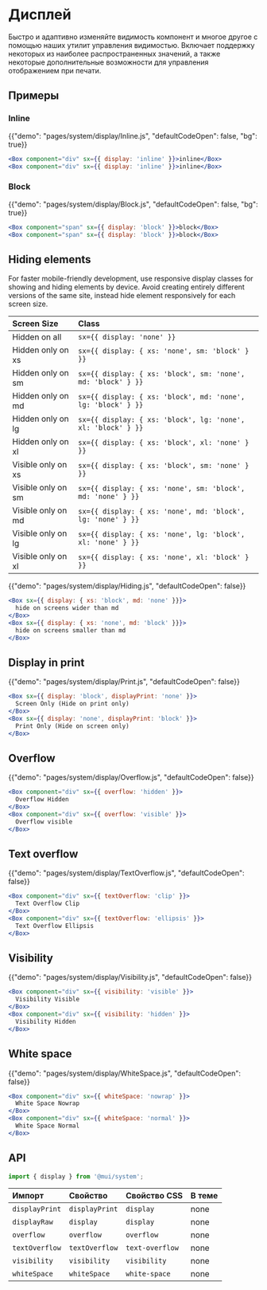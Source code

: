 # Дисплей

<p class="description">Быстро и адаптивно изменяйте видимость компонент и многое другое с помощью наших утилит управления видимостью. Включает поддержку некоторых из наиболее распространенных значений, а также некоторые дополнительные возможности для управления отображением при печати.</p>

## Примеры

### Inline

{{"demo": "pages/system/display/Inline.js", "defaultCodeOpen": false, "bg": true}}

```jsx
<Box component="div" sx={{ display: 'inline' }}>inline</Box>
<Box component="div" sx={{ display: 'inline' }}>inline</Box>
```

### Block

{{"demo": "pages/system/display/Block.js", "defaultCodeOpen": false, "bg": true}}

```jsx
<Box component="span" sx={{ display: 'block' }}>block</Box>
<Box component="span" sx={{ display: 'block' }}>block</Box>
```

## Hiding elements

For faster mobile-friendly development, use responsive display classes for showing and hiding elements by device. Avoid creating entirely different versions of the same site, instead hide element responsively for each screen size.

| Screen Size        | Class                                                        |
|:------------------ |:------------------------------------------------------------ |
| Hidden on all      | `sx={{ display: 'none' }}`                                   |
| Hidden only on xs  | `sx={{ display: { xs: 'none', sm: 'block' } }}`              |
| Hidden only on sm  | `sx={{ display: { xs: 'block', sm: 'none', md: 'block' } }}` |
| Hidden only on md  | `sx={{ display: { xs: 'block', md: 'none', lg: 'block' } }}` |
| Hidden only on lg  | `sx={{ display: { xs: 'block', lg: 'none', xl: 'block' } }}` |
| Hidden only on xl  | `sx={{ display: { xs: 'block', xl: 'none' } }}`              |
| Visible only on xs | `sx={{ display: { xs: 'block', sm: 'none' } }}`              |
| Visible only on sm | `sx={{ display: { xs: 'none', sm: 'block', md: 'none' } }}`  |
| Visible only on md | `sx={{ display: { xs: 'none', md: 'block', lg: 'none' } }}`  |
| Visible only on lg | `sx={{ display: { xs: 'none', lg: 'block', xl: 'none' } }}`  |
| Visible only on xl | `sx={{ display: { xs: 'none', xl: 'block' } }}`              |

{{"demo": "pages/system/display/Hiding.js", "defaultCodeOpen": false}}

```jsx
<Box sx={{ display: { xs: 'block', md: 'none' }}}>
  hide on screens wider than md
</Box>
<Box sx={{ display: { xs: 'none', md: 'block' }}}>
  hide on screens smaller than md
</Box>
```

## Display in print

{{"demo": "pages/system/display/Print.js", "defaultCodeOpen": false}}

```jsx
<Box sx={{ display: 'block', displayPrint: 'none' }}>
  Screen Only (Hide on print only)
</Box>
<Box sx={{ display: 'none', displayPrint: 'block' }}>
  Print Only (Hide on screen only)
</Box>
```

## Overflow

{{"demo": "pages/system/display/Overflow.js", "defaultCodeOpen": false}}

```jsx
<Box component="div" sx={{ overflow: 'hidden' }}>
  Overflow Hidden
</Box>
<Box component="div" sx={{ overflow: 'visible' }}>
  Overflow visible
</Box>
```

## Text overflow

{{"demo": "pages/system/display/TextOverflow.js", "defaultCodeOpen": false}}

```jsx
<Box component="div" sx={{ textOverflow: 'clip' }}>
  Text Overflow Clip
</Box>
<Box component="div" sx={{ textOverflow: 'ellipsis' }}>
  Text Overflow Ellipsis
</Box>
```

## Visibility

{{"demo": "pages/system/display/Visibility.js", "defaultCodeOpen": false}}

```jsx
<Box component="div" sx={{ visibility: 'visible' }}>
  Visibility Visible
</Box>
<Box component="div" sx={{ visibility: 'hidden' }}>
  Visibility Hidden
</Box>
```

## White space

{{"demo": "pages/system/display/WhiteSpace.js", "defaultCodeOpen": false}}

```jsx
<Box component="div" sx={{ whiteSpace: 'nowrap' }}>
  White Space Nowrap
</Box>
<Box component="div" sx={{ whiteSpace: 'normal' }}>
  White Space Normal
</Box>
```

## API

```js
import { display } from '@mui/system';
```

| Импорт         | Свойство       | Свойство CSS    | В теме |
|:-------------- |:-------------- |:--------------- |:------ |
| `displayPrint` | `displayPrint` | `display`       | none   |
| `displayRaw`   | `display`      | `display`       | none   |
| `overflow`     | `overflow`     | `overflow`      | none   |
| `textOverflow` | `textOverflow` | `text-overflow` | none   |
| `visibility`   | `visibility`   | `visibility`    | none   |
| `whiteSpace`   | `whiteSpace`   | `white-space`   | none   |

